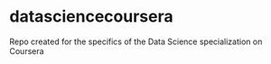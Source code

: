 datasciencecoursera
===================

Repo created for the specifics of the Data Science specialization on Coursera
